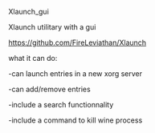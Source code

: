 Xlaunch_gui

Xlaunch utilitary with a gui

https://github.com/FireLeviathan/Xlaunch

what it can do:

-can launch entries in a new xorg server

-can add/remove entries

-include a search functionnality

-include a command to kill wine process
